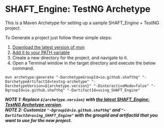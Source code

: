 # SHAFT_Engine: TestNG Archetype

This is a Maven Archetype for setting up a sample SHAFT_Engine + TestNG project.

To Generate a project just follow these simple steps:

1. [Download the latest version of mvn](https://maven.apache.org/download.cgi)
2. [Add it to your PATH variable](https://maven.apache.org/install.html)
3. Create a new directory for the project, and navigate to it.
4. Open a Terminal window in the target directory and execute the below command.
```shell
mvn archetype:generate "-DarchetypeGroupId=io.github.shafthq" "-DarchetypeArtifactId=testng-archetype" "-DarchetypeVersion=${archetype.version}" "-DinteractiveMode=false" "-DgroupId=io.github.shafthq" "-DartifactId=using_SHAFT_Engine"
```
**_NOTE 1: Replace `${archetype.version}` with [the latest SHAFT_Engine: TestNG Archetype version](https://github.com/ShaftHQ/testng-archetype/releases/latest)._**
<br/>**_NOTE 2: Customize `"-DgroupId=io.github.shafthq"` and `"-DartifactId=using_SHAFT_Engine"` with the groupId and artifactId that you want to use for the new project._** 
